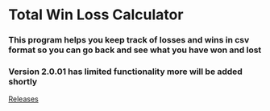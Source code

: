 # Total Win Loss Calculator
### This program helps you keep track of losses and wins in csv format so you can go back and see what you have won and lost
### Version 2.0.01 has limited functionality more will be added shortly
[Releases](https://github.com/SinceAlpha/Total_Win_Loss_Calculator/releases/tag/Version2.0.01)
